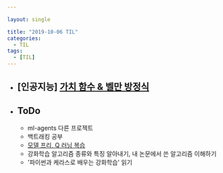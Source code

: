 ```yaml
---

layout: single

title: "2019-10-06 TIL"
categories:
  - TIL
tags:
  - [TIL]
---
```


- ## [인공지능] [가치 함수 & 벨만 방정식](/ai/Reinforcement-Learning-1/)



- ## ToDo

  - ml-agents 다른 프로젝트
  - 백트래킹 공부
  - [모델 프리, Q 러닝 복습](http://www.modulabs.co.kr/RL_library/2621)
  - 강화학습 알고리즘 종류와 특징 알아내기, 내 논문에서 쓴 알고리즘 이해하기
  - '파이썬과 케라스로 배우는 강화학습' 읽기


